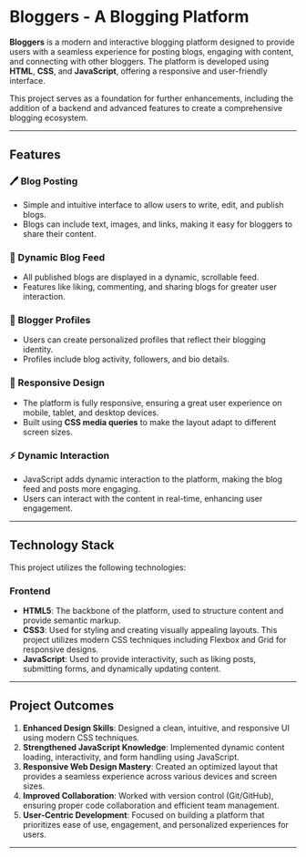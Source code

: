 # Bloggers - A Blogging Platform

**Bloggers** is a modern and interactive blogging platform designed to provide users with a seamless experience for posting blogs, engaging with content, and connecting with other bloggers. The platform is developed using **HTML**, **CSS**, and **JavaScript**, offering a responsive and user-friendly interface. 

This project serves as a foundation for further enhancements, including the addition of a backend and advanced features to create a comprehensive blogging ecosystem.

---

## Features

### 🖊️ Blog Posting
- Simple and intuitive interface to allow users to write, edit, and publish blogs.
- Blogs can include text, images, and links, making it easy for bloggers to share their content.

### 📰 Dynamic Blog Feed
- All published blogs are displayed in a dynamic, scrollable feed.
- Features like liking, commenting, and sharing blogs for greater user interaction.

### 👤 Blogger Profiles
- Users can create personalized profiles that reflect their blogging identity.
- Profiles include blog activity, followers, and bio details.

### 📱 Responsive Design
- The platform is fully responsive, ensuring a great user experience on mobile, tablet, and desktop devices.
- Built using **CSS media queries** to make the layout adapt to different screen sizes.

### ⚡ Dynamic Interaction
- JavaScript adds dynamic interaction to the platform, making the blog feed and posts more engaging.
- Users can interact with the content in real-time, enhancing user engagement.

---

## Technology Stack

This project utilizes the following technologies:

### **Frontend**
- **HTML5**: The backbone of the platform, used to structure content and provide semantic markup.
- **CSS3**: Used for styling and creating visually appealing layouts. This project utilizes modern CSS techniques including Flexbox and Grid for responsive designs.
- **JavaScript**: Used to provide interactivity, such as liking posts, submitting forms, and dynamically updating content.

---

## Project Outcomes

1. **Enhanced Design Skills**: Designed a clean, intuitive, and responsive UI using modern CSS techniques.
2. **Strengthened JavaScript Knowledge**: Implemented dynamic content loading, interactivity, and form handling using JavaScript.
3. **Responsive Web Design Mastery**: Created an optimized layout that provides a seamless experience across various devices and screen sizes.
4. **Improved Collaboration**: Worked with version control (Git/GitHub), ensuring proper code collaboration and efficient team management.
5. **User-Centric Development**: Focused on building a platform that prioritizes ease of use, engagement, and personalized experiences for users.

---

